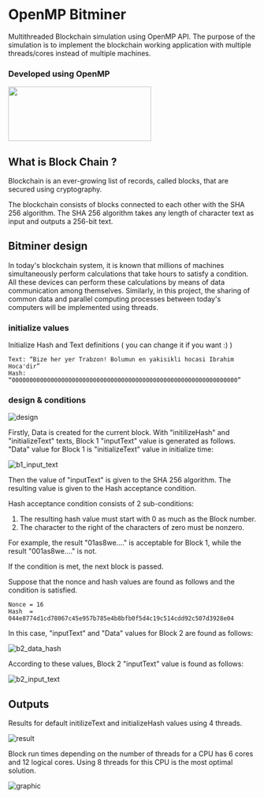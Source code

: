 # OpenMP Bitminer

Multithreaded Blockchain simulation using OpenMP API. 
The purpose of the simulation is to implement the blockchain working application with multiple threads/cores instead of multiple machines.


### Developed using OpenMP
<img src="https://developers.redhat.com/blog/wp-content/uploads/2016/03/openmp_lg_transparent.gif" width="290" height="110" />


## What is Block Chain ?

Blockchain is an ever-growing list of records, called blocks, that are secured using cryptography.

The blockchain consists of blocks connected to each other with the SHA 256 algorithm. 
The SHA 256 algorithm takes any length of character text as input and outputs a 256-bit text.

## Bitminer design

In today's blockchain system, it is known that millions of machines simultaneously perform calculations that take hours to satisfy a condition.
All these devices can perform these calculations by means of data communication among themselves.
Similarly, in this project, the sharing of common data and parallel computing processes between today's computers will be implemented using threads.

### initialize values

Initialize Hash and Text definitions ( you can change it if you want :) )

```
Text: “Bize her yer Trabzon! Bolumun en yakisikli hocasi Ibrahim Hoca'dir”
Hash: “0000000000000000000000000000000000000000000000000000000000000000”
```

### design & conditions

![design](https://github.com/fbasatemur/openmp_blockchain/tree/main/info/bitminer_design.jpg)

Firstly, Data is created for the current block. 
With "initilizeHash" and "initializeText" texts, Block 1 "inputText" value is generated as follows. "Data" value for Block 1 is "initializeText" value in initialize time:

![b1_input_text](https://github.com/fbasatemur/openmp_blockchain/tree/main/info/b1_input_text.jpg)

Then the value of "inputText" is given to the SHA 256 algorithm. The resulting value is given to the Hash acceptance condition.

Hash acceptance condition consists of 2 sub-conditions:

<ol>
  <li>
    The resulting hash value must start with 0 as much as the Block number.
  </li>
  <li>
    The character to the right of the characters of zero must be nonzero.
  </li>
</ol>

For example, the result "01as8we...." is acceptable for Block 1, while the result "001as8we...." is not.

If the condition is met, the next block is passed.

Suppose that the nonce and hash values are found as follows and the condition is satisfied.

```
Nonce = 16
Hash  = 044e8774d1cd78067c45e957b785e4b8bfb0f5d4c19c514cdd92c507d3928e04
``` 

In this case, "inputText" and "Data" values for Block 2 are found as follows:

![b2_data_hash](https://github.com/fbasatemur/openmp_blockchain/tree/main/info/b2_data_hash.jpg)

According to these values, Block 2 "inputText" value is found as follows:

![b2_input_text](https://github.com/fbasatemur/openmp_blockchain/tree/main/info/b2_input_text.jpg)

## Outputs
Results for default initilizeText and initializeHash values using 4 threads.

![result](https://github.com/fbasatemur/openmp_blockchain/tree/main/info/4_threads_bitminer.jpg)


Block run times depending on the number of threads for a CPU has 6 cores and 12 logical cores. Using 8 threads for this CPU is the most optimal solution.

![graphic](https://github.com/fbasatemur/openmp_blockchain/tree/main/info/threads_graphic.jpg)